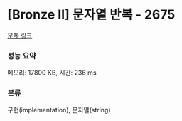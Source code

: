 # [Bronze II] 문자열 반복 - 2675 

[문제 링크](https://www.acmicpc.net/problem/2675) 

### 성능 요약

메모리: 17800 KB, 시간: 236 ms

### 분류

구현(implementation), 문자열(string)

